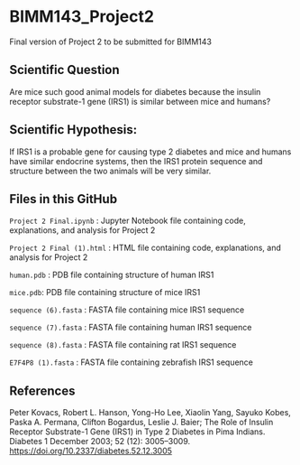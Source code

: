 # BIMM143_Project2
Final version of Project 2 to be submitted for BIMM143

## Scientific Question
Are mice such good animal models for diabetes because the insulin receptor substrate-1 gene (IRS1) is similar between mice and humans?

## Scientific Hypothesis: 
If IRS1 is a probable gene for causing type 2 diabetes and mice and humans have similar endocrine systems, then the IRS1 protein sequence and structure between the two animals will be very similar.

## Files in this GitHub
`Project 2 Final.ipynb` : Jupyter Notebook file containing code, explanations, and analysis for Project 2

`Project 2 Final (1).html` : HTML file containing code, explanations, and analysis for Project 2

`human.pdb` : PDB file containing structure of human IRS1

`mice.pdb`: PDB file containing structure of mice IRS1

`sequence (6).fasta` : FASTA file containing mice IRS1 sequence

`sequence (7).fasta` : FASTA file containing human IRS1 sequence

`sequence (8).fasta` : FASTA file containing rat IRS1 sequence

`E7F4P8 (1).fasta` : FASTA file containing zebrafish IRS1 sequence

## References
Peter Kovacs, Robert L. Hanson, Yong-Ho Lee, Xiaolin Yang, Sayuko Kobes, Paska A. Permana, Clifton Bogardus, Leslie J. Baier; The Role of Insulin Receptor Substrate-1 Gene (IRS1) in Type 2 Diabetes in Pima Indians. Diabetes 1 December 2003; 52 (12): 3005–3009. https://doi.org/10.2337/diabetes.52.12.3005
